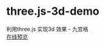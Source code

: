# three.js-3d-demo<br/>
利用three.js 实现3d 效果 - 九宫格<br/>
<a href="http://www.17sucai.com/preview/703246/2018-01-09/demo11/index.html">在线预览</a>
